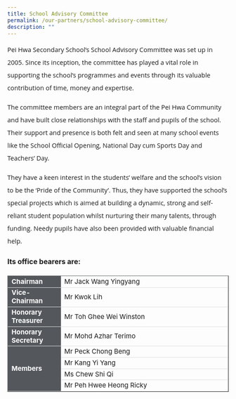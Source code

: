 ```yaml
---
title: School Advisory Committee
permalink: /our-partners/school-advisory-committee/
description: ""
---
```

<p style="font-size:14.5px; line-height:2;font-family:Open Sans;">Pei Hwa Secondary School&rsquo;s School Advisory Committee was set up in 2005. Since its inception, the committee has played a vital role in supporting the school&rsquo;s programmes and events through its valuable contribution of time, money and expertise.</p>

<p style="margin-top:15px;font-size:14.5px; line-height:2;font-family:Open Sans;">The committee members are an integral part of the Pei Hwa Community and have built close relationships with the staff and pupils of the school. Their support and presence is both felt and seen at many school events like the School Official Opening, National Day cum Sports Day and Teachers&rsquo; Day.</p>

<p style="margin-top:15px;font-size:14.5px; line-height:2;font-family:Open Sans;">They have a keen interest in the students&rsquo; welfare and the school&rsquo;s vision to be the &lsquo;Pride of the Community&rsquo;. Thus, they have supported the school&rsquo;s special projects which is aimed at building a dynamic, strong and self-reliant student population whilst nurturing their many talents, through funding. Needy pupils have also been provided with valuable financial help.</p>

<p style="font-size:16px; line-height:2;"><strong>Its office bearers are:</strong></p>

<table border="1" style="width:100%;">
	<tbody>
		<tr>
			<td style="background-color: #54585d; font-weight: bold; font-size: 15px; border: 1px solid #54585d; color:white;border-bottom: 1px solid #dddddd;width:24%;">Chairman	</td>
			<td style="border: 1px solid #dddfe1;font-size: 15px;">Mr Jack Wang Yingyang</td>
		</tr>
		<tr>
			<td style="background-color: #54585d; font-weight: bold; font-size: 15px; border: 1px solid #54585d; color:white;border-bottom: 1px solid #dddddd;width:24%;">Vice-Chairman	</td>
			<td style="border: 1px solid #dddfe1;font-size: 15px;">Mr Kwok Lih</td>
		</tr>
		<tr>
			<td style="background-color: #54585d; font-weight: bold; font-size: 15px; border: 1px solid #54585d; color:white;border-bottom: 1px solid #dddddd;width:24%;">Honorary Treasurer	</td>
			<td style="border: 1px solid #dddfe1;font-size: 15px;">Mr Toh Ghee Wei Winston</td>
		</tr>
		<tr>
			<td style="background-color: #54585d; font-weight: bold; font-size: 15px; border: 1px solid #54585d; color:white;border-bottom: 1px solid #dddddd;width:24%;">Honorary Secretary	</td>
			<td style="border: 1px solid #dddfe1;font-size: 15px;">Mr Mohd Azhar Terimo</td>
		</tr>
		<tr>
			<td style="background-color: #54585d; font-weight: bold; font-size: 15px; border: 1px solid #54585d; color:white;border-bottom: 1px solid #dddddd;width:24%;" rowspan="4">Members	</td>
			<td style="border: 1px solid #dddfe1;font-size: 15px;">Mr Peck Chong Beng</td>
		</tr>		
		<tr>
			<td style="border: 1px solid #dddfe1;font-size: 15px;">Mr Kang Yi Yang</td>
		</tr>	
		<tr>
			<td style="border: 1px solid #dddfe1;font-size: 15px;">Ms Chew Shi Qi</td>
		</tr>	
		<tr>
			<td style="border: 1px solid #dddfe1;font-size: 15px;">Mr Peh Hwee Heong Ricky</td>
		</tr>	
</tbody>
	</table>